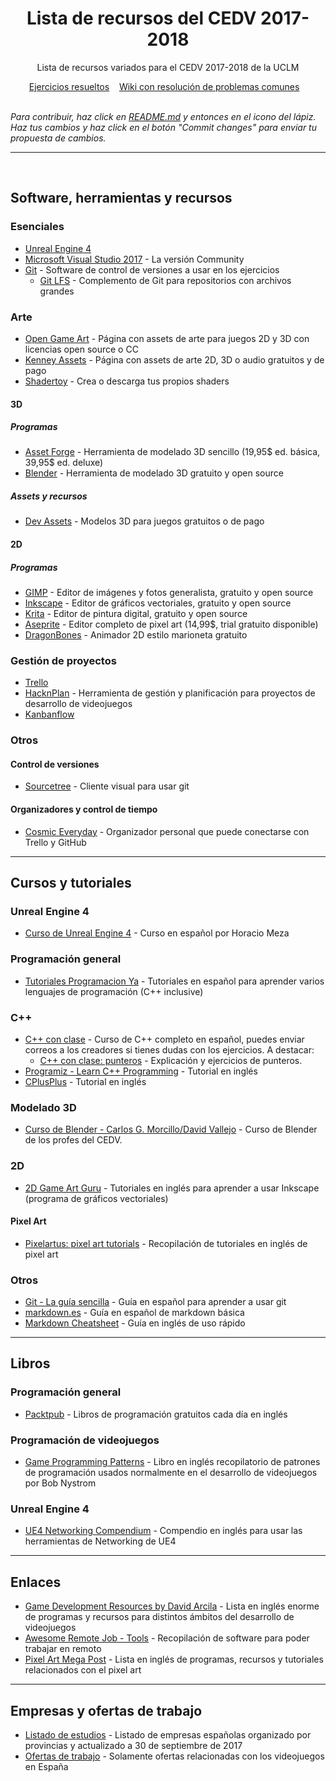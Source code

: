 <h1 align="center">
Lista de recursos del CEDV 2017-2018
</h1> 
<div align="center">
    <p>
        Lista de recursos variados para el CEDV 2017-2018 de la UCLM
    </p>
    <a href="https://github.com/cedv-2017/examples">Ejercicios resueltos</a>&nbsp;&nbsp;&nbsp;
    <a href="https://github.com/cedv-2017/examples/wiki">Wiki con resolución de problemas comunes</a>&nbsp;&nbsp;&nbsp;
</div>
<br>

_Para contribuir, haz click en [README.md](https://github.com/cedv-2017/resources-list/blob/master/README.md) y entonces en el icono del lápiz. Haz tus cambios y haz click en el botón "Commit changes" para enviar tu propuesta de cambios._

------
<br>

## Software, herramientas y recursos
### Esenciales
- [Unreal Engine 4](https://www.unrealengine.com/)
- [Microsoft Visual Studio 2017](https://www.visualstudio.com/es/downloads/) - La versión Community
- [Git](https://git-scm.com/) - Software de control de versiones a usar en los ejercicios
    - [Git LFS](https://git-lfs.github.com/) - Complemento de Git para repositorios con archivos grandes

### Arte
- [Open Game Art](https://opengameart.org/) - Página con assets de arte para juegos 2D y 3D con licencias open source o CC
- [Kenney Assets](https://kenney.nl/assets) - Página con assets de arte 2D, 3D o audio gratuitos y de pago
- [Shadertoy](https://www.shadertoy.com/) - Crea o descarga tus propios shaders

#### 3D
##### Programas
- [Asset Forge](https://assetforge.io/) - Herramienta de modelado 3D sencillo (19,95\$ ed. básica, 39,95\$ ed. deluxe)
- [Blender](https://www.blender.org/) - Herramienta de modelado 3D gratuito y open source

##### Assets y recursos
- [Dev Assets](http://devassets.com/) - Modelos 3D para juegos gratuitos o de pago

#### 2D
##### Programas
- [GIMP](https://www.gimp.org/) - Editor de imágenes y fotos generalista, gratuito y open source
- [Inkscape](https://inkscape.org/es/) - Editor de gráficos vectoriales, gratuito y open source
- [Krita](https://krita.org/es/) - Editor de pintura digital, gratuito y open source
- [Aseprite](https://www.aseprite.org/) - Editor completo de pixel art (14,99\$, trial gratuito disponible)
- [DragonBones](http://dragonbones.com) - Animador 2D estilo marioneta gratuito

### Gestión de proyectos
- [Trello](https://trello.com)
- [HacknPlan](http://hacknplan.com) - Herramienta de gestión y planificación para proyectos de desarrollo de videojuegos
- [Kanbanflow](https://kanbanflow.com)

### Otros
#### Control de versiones
- [Sourcetree](https://www.sourcetreeapp.com/) - Cliente visual para usar git
#### Organizadores y control de tiempo
- [Cosmic Everyday](https://itch.io/t/133046/cosmic-everyday-a-personal-organizer-with-superpowers) - Organizador personal que puede conectarse con Trello y GitHub

------
## Cursos y tutoriales
### Unreal Engine 4
- [Curso de Unreal Engine 4](https://youtu.be/dx6DYUKGrQA) - Curso en español por Horacio Meza

### Programación general
- [Tutoriales Programacion Ya](https://www.tutorialesprogramacionya.com) - Tutoriales en español para aprender varios lenguajes de programación (C++ inclusive)

### C++
- [C++ con clase](http://c.conclase.net/curso/index.php) - Curso de C++ completo en español, puedes enviar correos a los creadores si tienes dudas con los ejercicios. A destacar:
    - [C++ con clase: punteros](http://c.conclase.net/curso/index.php?cap=012#inicio) - Explicación y ejercicios de punteros.
- [Programiz - Learn C++ Programming](https://www.programiz.com/cpp-programming) - Tutorial en inglés
- [CPlusPlus](http://www.cplusplus.com/doc/tutorial/) - Tutorial en inglés

### Modelado 3D
- [Curso de Blender - Carlos G. Morcillo/David Vallejo](http://www.esi.uclm.es/www/cglez/fundamentos3D/) - Curso de Blender de los profes del CEDV.

### 2D
- [2D Game Art Guru](http://www.2dgameartguru.com/) - Tutoriales en inglés para aprender a usar Inkscape (programa de gráficos vectoriales)
#### Pixel Art
- [Pixelartus: pixel art tutorials](https://pixelartus.com/post/126601293636/pixel-art-tutorials) - Recopilación de tutoriales en inglés de pixel art

### Otros
- [Git - La guía sencilla](http://rogerdudler.github.io/git-guide/index.es.html) - Guía en español para aprender a usar git
- [markdown.es](https://markdown.es) - Guía en español de markdown básica
- [Markdown Cheatsheet](https://github.com/adam-p/markdown-here/wiki/Markdown-Cheatsheet) - Guía en inglés de uso rápido


------
## Libros
### Programación general
- [Packtpub](https://www.packtpub.com/packt/offers/free-learning) - Libros de programación gratuitos cada día en inglés
### Programación de videojuegos
- [Game Programming Patterns](http://gameprogrammingpatterns.com/contents.html) - Libro en inglés recopilatorio de patrones de programación usados normalmente en el desarrollo de videojuegos por Bob Nystrom

### Unreal Engine 4
- [UE4 Networking Compendium](http://cedric-neukirchen.net/Downloads/Compendium/UE4_Network_Compendium_by_Cedric_eXi_Neukirchen.pdf) - Compendio en inglés para usar las herramientas de Networking de UE4


------
## Enlaces
- [Game Development Resources by David Arcila](https://game-development.zeef.com/david.arcilla) - Lista en inglés enorme de programas y recursos para distintos ámbitos del desarrollo de videojuegos
- [Awesome Remote Job - Tools](https://github.com/lukasz-madon/awesome-remote-job/blob/master/README.md#tools) - Recopilación de software para poder trabajar en remoto
- [Pixel Art Mega Post](https://pixelartus.com/post/126605275911/the-pixel-art-mega-post) - Lista en inglés de programas, recursos y tutoriales relacionados con el pixel art

------
## Empresas y ofertas de trabajo
- [Listado de estudios](https://www.hobbyconsolas.com/reportajes/estudios-desarrollo-espanoles-comunidades-provincias-61460?amp) - Listado de empresas españolas organizado por provincias y actualizado a 30 de septiembre de 2017
- [Ofertas de trabajo](http://www.stratos-ad.com/trabajo) - Solamente ofertas relacionadas con los videojuegos en España


